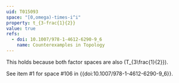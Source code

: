 ```yaml
---
uid: T015093
space: "[0,omega)-times-i^i"
property: t_{3-frac{1}{2}}
value: true
refs:
  - doi: 10.1007/978-1-4612-6290-9_6
    name: Counterexamples in Topology
---
```

This holds because both factor spaces are also \(T_{3\frac{1}{2}}\).

See item #1 for space #106 in {{doi:10.1007/978-1-4612-6290-9_6}}.
